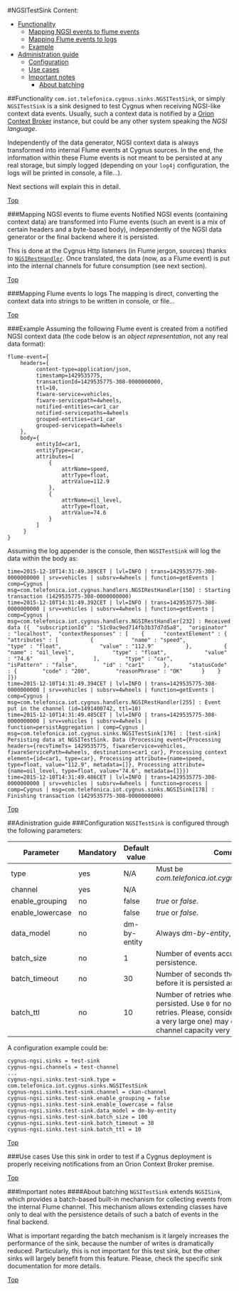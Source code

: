 #<a name="top"></a>NGSITestSink
Content:

* [Functionality](#section1)
    * [Mapping NGSI events to flume events](#section1.1)
    * [Mapping Flume events to logs](#section1.2)
    * [Example](#section1.3)
* [Administration guide](#section2)
    * [Configuration](#section2.1)
    * [Use cases](#section2.2)
    * [Important notes](#section2.3)
        * [About batching](#section2.3.1)

##<a name="section1"></a>Functionality
`com.iot.telefonica.cygnus.sinks.NGSITestSink`, or simply `NGSITestSink` is a sink designed to test Cygnus when receiving NGSI-like context data events. Usually, such a context data is notified by a [Orion Context Broker](https://github.com/telefonicaid/fiware-orion) instance, but could be any other system speaking the <i>NGSI language</i>.

Independently of the data generator, NGSI context data is always transformed into internal Flume events at Cygnus sources. In the end, the information within these Flume events is not meant to be persisted at any real storage, but simply logged (depending on your `log4j` configuration, the logs will be printed in console, a file...).

Next sections will explain this in detail.

[Top](#top)

###<a name="section1.1"></a>Mapping NGSI events to flume events
Notified NGSI events (containing context data) are transformed into Flume events (such an event is a mix of certain headers and a byte-based body), independently of the NGSI data generator or the final backend where it is persisted.

This is done at the Cygnus Http listeners (in Flume jergon, sources) thanks to [`NGSIRestHandler`](./ngsi_rest_handler.md). Once translated, the data (now, as a Flume event) is put into the internal channels for future consumption (see next section).

[Top](#top)

###<a name="section1.2"></a>Mapping Flume events lo logs
The mapping is direct, converting the context data into strings to be written in console, or file...

[Top](#top)

###<a name="section1.3"></a>Example
Assuming the following Flume event is created from a notified NGSI context data (the code below is an <i>object representation</i>, not any real data format):

    flume-event={
        headers={
	         content-type=application/json,
	         timestamp=1429535775,
	         transactionId=1429535775-308-0000000000,
	         ttl=10,
	         fiware-service=vehicles,
	         fiware-servicepath=4wheels,
	         notified-entities=car1_car
	         notified-servicepaths=4wheels
	         grouped-entities=car1_car
	         grouped-servicepath=4wheels
        },
        body={
	         entityId=car1,
	         entityType=car,
	         attributes=[
	             {
	                 attrName=speed,
	                 attrType=float,
	                 attrValue=112.9
	             },
	             {
	                 attrName=oil_level,
	                 attrType=float,
	                 attrValue=74.6
	             }
	         ]
	     }
    }

Assuming the log appender is the console, then `NGSITestSink` will log the data within the body as:

```
time=2015-12-10T14:31:49.389CET | lvl=INFO | trans=1429535775-308-0000000000 | srv=vehicles | subsrv=4wheels | function=getEvents | comp=Cygnus | msg=com.telefonica.iot.cygnus.handlers.NGSIRestHandler[150] : Starting transaction (1429535775-308-0000000000)
time=2015-12-10T14:31:49.392CET | lvl=INFO | trans=1429535775-308-0000000000 | srv=vehicles | subsrv=4wheels | function=getEvents | comp=Cygnus | msg=com.telefonica.iot.cygnus.handlers.NGSIRestHandler[232] : Received data ({  "subscriptionId" : "51c0ac9ed714fb3b37d7d5a8",  "originator" : "localhost",  "contextResponses" : [    {      "contextElement" : {        "attributes" : [          {            "name" : "speed",            "type" : "float",            "value" : "112.9"          },          {            "name" : "oil_level",            "type" : "float",            "value" : "74.6"          }        ],        "type" : "car",        "isPattern" : "false",        "id" : "car1"      },      "statusCode" : {        "code" : "200",        "reasonPhrase" : "OK"      }    }  ]})
time=2015-12-10T14:31:49.394CET | lvl=INFO | trans=1429535775-308-0000000000 | srv=vehicles | subsrv=4wheels | function=getEvents | comp=Cygnus | msg=com.telefonica.iot.cygnus.handlers.NGSIRestHandler[255] : Event put in the channel (id=1491400742, ttl=10)
time=2015-12-10T14:31:49.485CET | lvl=INFO | trans=1429535775-308-0000000000 | srv=vehicles | subsrv=4wheels | function=persistAggregation | comp=Cygnus | msg=com.telefonica.iot.cygnus.sinks.NGSITestSink[176] : [test-sink] Persisting data at NGSITestSink. Data (Processing event={Processing headers={recvTimeTs= 1429535775, fiwareService=vehicles, fiwareServicePath=4wheels, destinations=car1_car}, Processing context element={id=car1, type=car}, Processing attribute={name=speed, type=float, value="112.9", metadata=[]}, Processing attribute={name=oil_level, type=float, value="74.6", metadata=[]}})
time=2015-12-10T14:31:49.486CET | lvl=INFO | trans=1429535775-308-0000000000 | srv=vehicles | subsrv=4wheels | function=process | comp=Cygnus | msg=com.telefonica.iot.cygnus.sinks.NGSISink[178] : Finishing transaction (1429535775-308-0000000000)
```

[Top](#top)

##<a name="section2"></a>Adinistration guide
###<a name="section2.1"></a>Configuration
`NGSITestSink` is configured through the following parameters:

| Parameter | Mandatory | Default value | Comments |
|---|---|---|---|
| type | yes | N/A | Must be <i>com.telefonica.iot.cygnus.sinks.NGSITestSink</i> |
| channel | yes | N/A ||
| enable_grouping | no | false | <i>true</i> or <i>false</i>. |
| enable\_lowercase | no | false | <i>true</i> or <i>false</i>. |
| data_model | no | dm-by-entity |  Always <i>dm-by-entity</i>, even if not configured. |
| batch_size | no | 1 | Number of events accumulated before persistence. |
| batch_timeout | no | 30 | Number of seconds the batch will be building before it is persisted as it is. |
| batch_ttl | no | 10 | Number of retries when a batch cannot be persisted. Use `0` for no retries, `-1` for infinite retries. Please, consider an infinite TTL (even a very large one) may consume all the sink's channel capacity very quickly. |

A configuration example could be:

    cygnus-ngsi.sinks = test-sink
    cygnus-ngsi.channels = test-channel
    ...
    cygnus-ngsi.sinks.test-sink.type = com.telefonica.iot.cygnus.sinks.NGSITestSink
    cygnus-ngsi.sinks.test-sink.channel = ckan-channel
    cygnus-ngsi.sinks.test-sink.enable_grouping = false
    cygnus-ngsi.sinks.test-sink.enable_lowercase = false
    cygnus-ngsi.sinks.test-sink.data_model = dm-by-entity
    cygnus-ngsi.sinks.test-sink.batch_size = 100
    cygnus-ngsi.sinks.test-sink.batch_timeout = 30
    cygnus-ngsi.sinks.test-sink.batch_ttl = 10

[Top](#top)

###<a name="section2.2"></a>Use cases
Use this sink in order to test if a Cygnus deployment is properly receiving notifications from an Orion Context Broker premise.

[Top](#top)

###<a name="section2.3"></a>Important notes
####<a name="section2.3.1"></a>About batching
`NGSITestSink` extends `NGSISink`, which provides a batch-based built-in mechanism for collecting events from the internal Flume channel. This mechanism allows extending classes have only to deal with the persistence details of such a batch of events in the final backend.

What is important regarding the batch mechanism is it largely increases the performance of the sink, because the number of writes is dramatically reduced. Particularly, this is not important for this test sink, but the other sinks will largely benefit from this feature. Please, check the specific sink documentation for more details.

[Top](#top)
